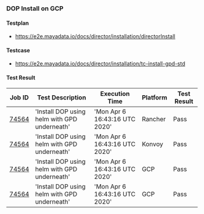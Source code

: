 ### DOP Install on GCP

#### Testplan

- https://e2e.mayadata.io/docs/director/installation/directorInstall

#### Testcase

- https://e2e.mayadata.io/docs/director/installation/tc-install-gpd-std

#### Test Result

| Job ID |   Test Description         | Execution Time | Platform |Test Result   |
 |---------|---------------------------| --------------| -------- |--------|
|     <a href= "https://gitlab.mayadata.io/oep/oep-e2e-gcp/-/jobs/74564">74564</a>           |  'Install DOP using helm with GPD underneath'           | 'Mon Apr  6 16:43:16 UTC 2020'  | Rancher | Pass |
|     <a href= "https://gitlab.mayadata.io/oep/oep-e2e-gcp/-/jobs/74564">74564</a>           |  'Install DOP using helm with GPD underneath'           | 'Mon Apr  6 16:43:16 UTC 2020'  | Konvoy | Pass |
|     <a href= "https://gitlab.mayadata.io/oep/oep-e2e-gcp/-/jobs/74564">74564</a>           |  'Install DOP using helm with GPD underneath'           | 'Mon Apr  6 16:43:16 UTC 2020'  | GCP | Pass |
 |    <a href= "https://gitlab.mayadata.io/oep/oep-e2e-gcp/-/jobs/74564">74564</a>   |  'Install DOP using helm with GPD underneath'           |  'Mon Apr  6 16:43:16 UTC 2020'     |GCP  |Pass  |
